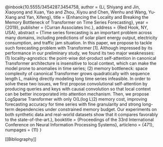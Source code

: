 @inbook{10.5555/3454287.3454758,
author = {Li, Shiyang and Jin, Xiaoyong and Xuan, Yao and Zhou, Xiyou and Chen, Wenhu and Wang, Yu-Xiang and Yan, Xifeng},
title = {Enhancing the Locality and Breaking the Memory Bottleneck of Transformer on Time Series Forecasting},
year = {2019},
publisher = {Curran Associates Inc.},
address = {Red Hook, NY, USA},
abstract = {Time series forecasting is an important problem across many domains, including predictions of solar plant energy output, electricity consumption, and traffic jam situation. In this paper, we propose to tackle such forecasting problem with Transformer [1]. Although impressed by its performance in our preliminary study, we found its two major weaknesses: (1) locality-agnostics: the point-wise dot-product self-attention in canonical Transformer architecture is insensitive to local context, which can make the model prone to anomalies in time series; (2) memory bottleneck: space complexity of canonical Transformer grows quadratically with sequence length L, making directly modeling long time series infeasible. In order to solve these two issues, we first propose convolutional self-attention by producing queries and keys with causal convolution so that local context can be better incorporated into attention mechanism. Then, we propose LogSparse Transformer with only O(L(log L)2) memory cost, improving forecasting accuracy for time series with fine granularity and strong long-term dependencies under constrained memory budget. Our experiments on both synthetic data and real-world datasets show that it compares favorably to the state-of-the-art.},
booktitle = {Proceedings of the 33rd International Conference on Neural Information Processing Systems},
articleno = {471},
numpages = {11}
}

[[Bibliography]]